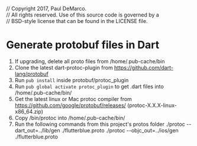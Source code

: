 // Copyright 2017, Paul DeMarco.\
// All rights reserved. Use of this source code is governed by a\
// BSD-style license that can be found in the LICENSE file.

# Generate protobuf files in Dart
1. If upgrading, delete all proto files from /home/.pub-cache/bin
1. Clone the latest dart-protoc-plugin from https://github.com/dart-lang/protobuf
1. Run `pub install` inside protobuf/protoc_plugin
1. Run `pub global activate protoc_plugin` to get .dart files into /home/.pub-cache/bin/
1. Get the latest linux or Mac protoc compiler from https://github.com/google/protobuf/releases/ (protoc-X.X.X-linux-x86_64.zip)
1. Copy /bin/protoc into /home/.pub-cache/bin/
1. Run the following commands from this project's protos folder
./protoc --dart_out=../lib/gen ./flutterblue.proto
./protoc --objc_out=../ios/gen ./flutterblue.proto